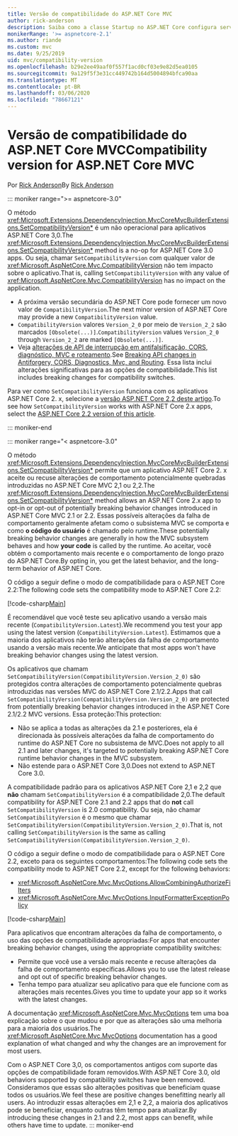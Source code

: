 ```yaml
---
title: Versão de compatibilidade do ASP.NET Core MVC
author: rick-anderson
description: Saiba como a classe Startup no ASP.NET Core configura serviços e o pipeline de solicitação do aplicativo.
monikerRange: '>= aspnetcore-2.1'
ms.author: riande
ms.custom: mvc
ms.date: 9/25/2019
uid: mvc/compatibility-version
ms.openlocfilehash: b29e2ee49aaf0f557f1acd0cf03e9e82d5ea0105
ms.sourcegitcommit: 9a129f5f3e31cc449742b164d5004894bfca90aa
ms.translationtype: MT
ms.contentlocale: pt-BR
ms.lasthandoff: 03/06/2020
ms.locfileid: "78667121"
---
```

# <a name="compatibility-version-for-aspnet-core-mvc"></a><span data-ttu-id="3e72a-103">Versão de compatibilidade do ASP.NET Core MVC</span><span class="sxs-lookup"><span data-stu-id="3e72a-103">Compatibility version for ASP.NET Core MVC</span></span>

<span data-ttu-id="3e72a-104">Por [Rick Anderson](https://twitter.com/RickAndMSFT)</span><span class="sxs-lookup"><span data-stu-id="3e72a-104">By [Rick Anderson](https://twitter.com/RickAndMSFT)</span></span>

::: moniker range=">= aspnetcore-3.0"

<span data-ttu-id="3e72a-105">O método <xref:Microsoft.Extensions.DependencyInjection.MvcCoreMvcBuilderExtensions.SetCompatibilityVersion*> é um não operacional para aplicativos ASP.NET Core 3,0.</span><span class="sxs-lookup"><span data-stu-id="3e72a-105">The <xref:Microsoft.Extensions.DependencyInjection.MvcCoreMvcBuilderExtensions.SetCompatibilityVersion*> method is a no-op for ASP.NET Core 3.0 apps.</span></span> <span data-ttu-id="3e72a-106">Ou seja, chamar `SetCompatibilityVersion` com qualquer valor de <xref:Microsoft.AspNetCore.Mvc.CompatibilityVersion> não tem impacto sobre o aplicativo.</span><span class="sxs-lookup"><span data-stu-id="3e72a-106">That is, calling `SetCompatibilityVersion` with any value of <xref:Microsoft.AspNetCore.Mvc.CompatibilityVersion> has no impact on the application.</span></span>

* <span data-ttu-id="3e72a-107">A próxima versão secundária do ASP.NET Core pode fornecer um novo valor de `CompatibilityVersion`.</span><span class="sxs-lookup"><span data-stu-id="3e72a-107">The next minor version of ASP.NET Core may provide a new `CompatibilityVersion` value.</span></span>
* <span data-ttu-id="3e72a-108">`CompatibilityVersion` valores `Version_2_0` por meio de `Version_2_2` são marcados `[Obsolete(...)]`.</span><span class="sxs-lookup"><span data-stu-id="3e72a-108">`CompatibilityVersion` values `Version_2_0` through `Version_2_2` are marked `[Obsolete(...)]`.</span></span>
* <span data-ttu-id="3e72a-109">Veja [alterações de API de interrupção em antifalsificação, CORS, diagnóstico, MVC e roteamento](https://github.com/aspnet/Announcements/issues/387).</span><span class="sxs-lookup"><span data-stu-id="3e72a-109">See [Breaking API changes in Antiforgery, CORS, Diagnostics, Mvc, and Routing](https://github.com/aspnet/Announcements/issues/387).</span></span> <span data-ttu-id="3e72a-110">Essa lista inclui alterações significativas para as opções de compatibilidade.</span><span class="sxs-lookup"><span data-stu-id="3e72a-110">This list includes breaking changes for compatibility switches.</span></span>

<span data-ttu-id="3e72a-111">Para ver como `SetCompatibilityVersion` funciona com os aplicativos ASP.NET Core 2. x, selecione a [versão ASP.NET Core 2,2 deste artigo](https://docs.microsoft.com/aspnet/core/mvc/compatibility-version?view=aspnetcore-2.2).</span><span class="sxs-lookup"><span data-stu-id="3e72a-111">To see how `SetCompatibilityVersion` works with ASP.NET Core 2.x apps, select the [ASP.NET Core 2.2 version of this article](https://docs.microsoft.com/aspnet/core/mvc/compatibility-version?view=aspnetcore-2.2).</span></span>

::: moniker-end

::: moniker range="< aspnetcore-3.0"

<span data-ttu-id="3e72a-112">O método <xref:Microsoft.Extensions.DependencyInjection.MvcCoreMvcBuilderExtensions.SetCompatibilityVersion*> permite que um aplicativo ASP.NET Core 2. x aceite ou recuse alterações de comportamento potencialmente quebradas introduzidas no ASP.NET Core MVC 2,1 ou 2,2.</span><span class="sxs-lookup"><span data-stu-id="3e72a-112">The <xref:Microsoft.Extensions.DependencyInjection.MvcCoreMvcBuilderExtensions.SetCompatibilityVersion*> method allows an ASP.NET Core 2.x app to opt-in or opt-out of potentially breaking behavior changes introduced in ASP.NET Core MVC 2.1 or 2.2.</span></span> <span data-ttu-id="3e72a-113">Essas possíveis alterações da falha de comportamento geralmente afetam como o subsistema MVC se comporta e como **o código do usuário** é chamado pelo runtime.</span><span class="sxs-lookup"><span data-stu-id="3e72a-113">These potentially breaking behavior changes are generally in how the MVC subsystem behaves and how **your code** is called by the runtime.</span></span> <span data-ttu-id="3e72a-114">Ao aceitar, você obtém o comportamento mais recente e o comportamento de longo prazo do ASP.NET Core.</span><span class="sxs-lookup"><span data-stu-id="3e72a-114">By opting in, you get the latest behavior, and the long-term behavior of ASP.NET Core.</span></span>

<span data-ttu-id="3e72a-115">O código a seguir define o modo de compatibilidade para o ASP.NET Core 2.2:</span><span class="sxs-lookup"><span data-stu-id="3e72a-115">The following code sets the compatibility mode to ASP.NET Core 2.2:</span></span>

[!code-csharp[Main](compatibility-version/samples/2.x/CompatibilityVersionSample/Startup.cs?name=snippet1)]

<span data-ttu-id="3e72a-116">É recomendável que você teste seu aplicativo usando a versão mais recente (`CompatibilityVersion.Latest`).</span><span class="sxs-lookup"><span data-stu-id="3e72a-116">We recommend you test your app using the latest version (`CompatibilityVersion.Latest`).</span></span> <span data-ttu-id="3e72a-117">Estimamos que a maioria dos aplicativos não terão alterações da falha de comportamento usando a versão mais recente.</span><span class="sxs-lookup"><span data-stu-id="3e72a-117">We anticipate that most apps won't have breaking behavior changes using the latest version.</span></span>

<span data-ttu-id="3e72a-118">Os aplicativos que chamam `SetCompatibilityVersion(CompatibilityVersion.Version_2_0)` são protegidos contra alterações de comportamento potencialmente quebras introduzidas nas versões MVC do ASP.NET Core 2.1/2.2.</span><span class="sxs-lookup"><span data-stu-id="3e72a-118">Apps that call `SetCompatibilityVersion(CompatibilityVersion.Version_2_0)` are protected from potentially breaking behavior changes introduced in the ASP.NET Core 2.1/2.2 MVC versions.</span></span> <span data-ttu-id="3e72a-119">Essa proteção:</span><span class="sxs-lookup"><span data-stu-id="3e72a-119">This protection:</span></span>

* <span data-ttu-id="3e72a-120">Não se aplica a todas as alterações da 2.1 e posteriores, ela é direcionada às possíveis alterações da falha de comportamento do runtime do ASP.NET Core no subsistema de MVC.</span><span class="sxs-lookup"><span data-stu-id="3e72a-120">Does not apply to all 2.1 and later changes, it's targeted to potentially breaking ASP.NET Core runtime behavior changes in the MVC subsystem.</span></span>
* <span data-ttu-id="3e72a-121">Não estende para o ASP.NET Core 3,0.</span><span class="sxs-lookup"><span data-stu-id="3e72a-121">Does not extend to ASP.NET Core 3.0.</span></span>

<span data-ttu-id="3e72a-122">A compatibilidade padrão para os aplicativos ASP.NET Core 2,1 e 2,2 que **não** chamam `SetCompatibilityVersion` é a compatibilidade 2,0.</span><span class="sxs-lookup"><span data-stu-id="3e72a-122">The default compatibility for ASP.NET Core 2.1 and 2.2 apps that do **not** call `SetCompatibilityVersion` is 2.0 compatibility.</span></span> <span data-ttu-id="3e72a-123">Ou seja, não chamar `SetCompatibilityVersion` é o mesmo que chamar `SetCompatibilityVersion(CompatibilityVersion.Version_2_0)`.</span><span class="sxs-lookup"><span data-stu-id="3e72a-123">That is, not calling `SetCompatibilityVersion` is the same as calling `SetCompatibilityVersion(CompatibilityVersion.Version_2_0)`.</span></span>

<span data-ttu-id="3e72a-124">O código a seguir define o modo de compatibilidade para o ASP.NET Core 2.2, exceto para os seguintes comportamentos:</span><span class="sxs-lookup"><span data-stu-id="3e72a-124">The following code sets the compatibility mode to ASP.NET Core 2.2, except for the following behaviors:</span></span>

* <xref:Microsoft.AspNetCore.Mvc.MvcOptions.AllowCombiningAuthorizeFilters>
* <xref:Microsoft.AspNetCore.Mvc.MvcOptions.InputFormatterExceptionPolicy>

[!code-csharp[Main](compatibility-version/samples/2.x/CompatibilityVersionSample/Startup2.cs?name=snippet1)]

<span data-ttu-id="3e72a-125">Para aplicativos que encontram alterações da falha de comportamento, o uso das opções de compatibilidade apropriadas:</span><span class="sxs-lookup"><span data-stu-id="3e72a-125">For apps that encounter breaking behavior changes, using the appropriate compatibility switches:</span></span>

* <span data-ttu-id="3e72a-126">Permite que você use a versão mais recente e recuse alterações da falha de comportamento específicas.</span><span class="sxs-lookup"><span data-stu-id="3e72a-126">Allows you to use the latest release and opt out of specific breaking behavior changes.</span></span>
* <span data-ttu-id="3e72a-127">Tenha tempo para atualizar seu aplicativo para que ele funcione com as alterações mais recentes.</span><span class="sxs-lookup"><span data-stu-id="3e72a-127">Gives you time to update your app so it works with the latest changes.</span></span>

<span data-ttu-id="3e72a-128">A documentação <xref:Microsoft.AspNetCore.Mvc.MvcOptions> tem uma boa explicação sobre o que mudou e por que as alterações são uma melhoria para a maioria dos usuários.</span><span class="sxs-lookup"><span data-stu-id="3e72a-128">The <xref:Microsoft.AspNetCore.Mvc.MvcOptions> documentation has a good explanation of what changed and why the changes are an improvement for most users.</span></span>

<span data-ttu-id="3e72a-129">Com o ASP.NET Core 3,0, os comportamentos antigos com suporte das opções de compatibilidade foram removidos.</span><span class="sxs-lookup"><span data-stu-id="3e72a-129">With ASP.NET Core 3.0, old behaviors supported by compatibility switches have been removed.</span></span> <span data-ttu-id="3e72a-130">Consideramos que essas são alterações positivas que beneficiam quase todos os usuários.</span><span class="sxs-lookup"><span data-stu-id="3e72a-130">We feel these are positive changes benefitting nearly all users.</span></span> <span data-ttu-id="3e72a-131">Ao introduzir essas alterações em 2,1 e 2,2, a maioria dos aplicativos pode se beneficiar, enquanto outras têm tempo para atualizar.</span><span class="sxs-lookup"><span data-stu-id="3e72a-131">By introducing these changes in 2.1 and 2.2, most apps can benefit, while others have time to update.</span></span>
::: moniker-end

